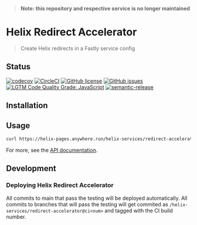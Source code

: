 > **Note: this repository and respective service is no longer maintained**

# Helix Redirect Accelerator

> Create Helix redirects in a Fastly service config

## Status
[![codecov](https://img.shields.io/codecov/c/github/adobe/helix-redirect-accelerator.svg)](https://codecov.io/gh/adobe/helix-redirect-accelerator)
[![CircleCI](https://img.shields.io/circleci/project/github/adobe/helix-redirect-accelerator.svg)](https://circleci.com/gh/adobe/helix-redirect-accelerator)
[![GitHub license](https://img.shields.io/github/license/adobe/helix-redirect-accelerator.svg)](https://github.com/adobe/helix-redirect-accelerator/blob/main/LICENSE.txt)
[![GitHub issues](https://img.shields.io/github/issues/adobe/helix-redirect-accelerator.svg)](https://github.com/adobe/helix-redirect-accelerator/issues)
[![LGTM Code Quality Grade: JavaScript](https://img.shields.io/lgtm/grade/javascript/g/adobe/helix-redirect-accelerator.svg?logo=lgtm&logoWidth=18)](https://lgtm.com/projects/g/adobe/helix-redirect-accelerator)
[![semantic-release](https://img.shields.io/badge/%20%20%F0%9F%93%A6%F0%9F%9A%80-semantic--release-e10079.svg)](https://github.com/semantic-release/semantic-release)

## Installation

## Usage

```bash
curl https://helix-pages.anywhere.run/helix-services/redirect-accelerator@v1
```

For more, see the [API documentation](docs/API.md).

## Development

### Deploying Helix Redirect Accelerator

All commits to main that pass the testing will be deployed automatically. All commits to branches that will pass the testing will get commited as `/helix-services/redirect-accelerator@ci<num>` and tagged with the CI build number.

